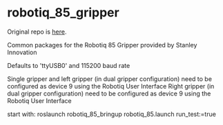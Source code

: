 # robotiq_85_gripper

Original repo is [here](https://github.com/StanleyInnovation/robotiq_85_gripper).

Common packages for the Robotiq 85 Gripper provided by Stanley Innovation

Defaults to 'ttyUSB0' and 115200 baud rate

Single gripper and left gripper (in dual gripper configuration) need to be configured as device 9 using the Robotiq User Interface
Right gripper (in dual gripper configuration) need to be configured as device 9 using the Robotiq User Interface


start with:
roslaunch robotiq_85_bringup robotiq_85.launch run_test:=true

